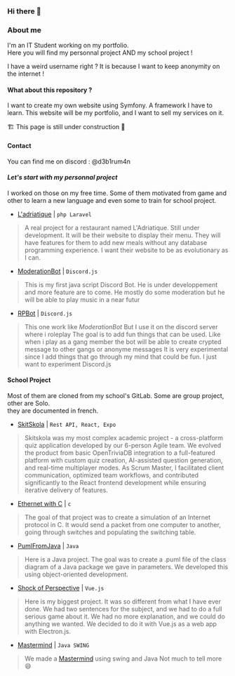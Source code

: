 ### Hi there 👋

### About me
I'm an IT Student working on my portfolio.<br>
Here you will find my personnal project AND my school project !

I have a weird username right ? It is because I want to keep anonymity on the internet !

#### What about this repository ?
I want to create my own website using Symfony. A framework I have to learn. This website will be my portfolio, and I want to sell my services on it.

🏗️ This page is still under construction 🚧

#### Contact
You can find me on discord : @d3b1rum4n

#### *Let's start with my personnal project*
I worked on those on my free time. Some of them motivated from game and other to learn a new language and even some to train for school project.

<!-- - [LSPD-Arkana](https://github.com/Goceane149/LSPD-Arkana) | ``php Laravel``
> This project was made for a game I played where I roleplayed as a police officer in a big city with other players roleplaying different jobs, etc.
> I wanted to make the game easier for the other police and make the game more immersive. So instead of just writing the offense, report, or the criminal record of a citizen on a Google Sheet,
> I decided with a friend from that game to create an "intranet." The goal was to implement it in the game, so when the player wants it, it opens a tab in the game with that website.
> So, it was made with Laravel (a framework I learned in school so I could perfect it) with a friend who had to do the CSS part.
> It was not finished because the server where we played the game has stopped and closed.

- [LS-Transit-ThunderRP](https://github.com/D3B1RUM4N/LS-Transit-ThunderRP) | ``php Laravel``
> Same reason as LSPD-Arkana, but this time my roleplay was to be the CEO of a transport company.
> I wanted my employees to be able to add new bills for when they transported people (taxi) or goods with trucks.
> Then, I wanted both me and my co-boss to be able to create new bonuses for the employees depending on how many bills they completed.
> I did it with Laravel as well. -->

- [L'adriatique](https://github.com/D3B1RUM4N/Ladriatique) | ``php Laravel``
> A real project for a restaurant named L'Adriatique. Still under development.
> It will be their website to display their menu.
> They will have features for them to add new meals without any database programming experience.
> I want their website to be as evolutionary as I can.

- [ModerationBot](https://github.com/D3B1RUM4N/ModerationBot) | ``Discord.js``
> This is my first java script Discord Bot.
> He is under developpement and more feature are to come.
> He mostly do some moderation but he will be able to play music in a near futur

- [RPBot](https://github.com/D3B1RUM4N/ShadowForce) | ``Discord.js``
> This one work like *ModerationBot* But I use it on the discord server where i roleplay
> The goal is to add fun things that can be used. Like when i play as a gang member the bot will be able to create crypted message to other gangs or anonyme messages
> It is very experimental since I add things that go through my mind that could be fun. I just want to experiment Discord.js


#### School Project
Most of them are cloned from my school's GitLab. Some are group project, other are Solo.<br>
they are documented in french.

- [SkitSkola](https://github.com/Niddogr-TaskForce) | ``Rest API, React, Expo``
> Skitskola was my most complex academic project - a cross-platform quiz application developed by our 6-person Agile team.
> We evolved the product from basic OpenTriviaDB integration to a full-featured platform with custom quiz creation, AI-assisted question generation, and real-time multiplayer modes.
> As Scrum Master, I facilitated client communication, optimized team workflows, and contributed significantly to the React frontend development while ensuring iterative delivery of features.

- [Ethernet with C](https://github.com/D3B1RUM4N/ShadowForce) | ``c``
> The goal of that project was to create a simulation of an Internet protocol in C.
> It would send a packet from one computer to another, going through switches and populating the switching table.

- [PumlFromJava](https://github.com/D3B1RUM4N/PumlFromJava) | ``Java``
> Here is a Java project. The goal was to create a .puml file of the class diagram of a Java package we gave in parameters.
> We developed this using object-oriented development.

- [Shock of Perspective](https://github.com/D3B1RUM4N/Shock-of-Perspectives) | ``Vue.js``
> Here is my biggest project. It was so different from what I have ever done.
> We had two sentences for the subject, and we had to do a full serious game about it.
> We had no more explanation, and we could do anything we wanted.
> We decided to do it with Vue.js as a web app with Electron.js.

- [Mastermind](https://github.com/D3B1RUM4N/Mastermind) | ``Java SWING``
> We made a [Mastermind](https://fr.wikipedia.org/wiki/Mastermind) using swing and Java
> Not much to tell more 😄

<!--
**D3B1RUM4N/D3B1RUM4N** is a ✨ _special_ ✨ repository because its `README.md` (this file) appears on your GitHub profile.

Here are some ideas to get you started:

- 🔭 I’m currently working on ...
- 🌱 I’m currently learning ...
- 👯 I’m looking to collaborate on ...
- 🤔 I’m looking for help with ...
- 💬 Ask me about ...
- 📫 How to reach me: ...
- 😄 Pronouns: ...
- ⚡ Fun fact: ...
-->
